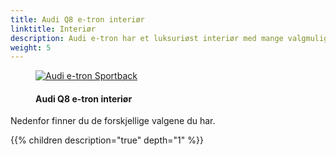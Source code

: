 ```yaml
---
title: Audi Q8 e-tron interiør
linktitle: Interiør
description: Audi e-tron har et luksuriøst interiør med mange valgmuligheter på seter, interiørdesign, interiørlys, og mye mer slik at du kan tilpasse bilen slik du vil ha den.
weight: 5
---
```

<!-- markdownlint-disable MD033 -->

<figure>
    <a href="https://media.electrichasgoneaudi.net/multimedia/models/e-tron/interior/interior.jpg">
        <img src="https://media.electrichasgoneaudi.net/multimedia/models/e-tron/interior/interiors.jpg"
        alt="Audi e-tron Sportback" title="Audi e-tron Sportback">
    </a>
    <figcaption><h4>Audi Q8 e-tron interiør</h4></figcaption>
</figure>

Nedenfor finner du de forskjellige valgene du har.

{{% children description="true" depth="1" %}}
